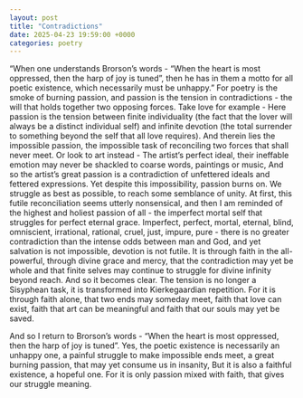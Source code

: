 ```yaml
---
layout: post
title: "Contradictions"
date: 2025-04-23 19:59:00 +0000
categories: poetry
---
```


“When one understands Brorson’s words - “When the heart is most oppressed, then the harp of joy is tuned”, then he has in them a motto for all poetic existence, which necessarily must be unhappy.”
For poetry is the smoke of burning passion, and passion is the tension in contradictions - the will that holds together two opposing forces.
Take love for example - Here passion is the tension between finite individuality (the fact that the lover will always be a distinct individual self) and infinite devotion (the total surrender to something beyond the self that all love requires).
And therein lies the impossible passion, the impossible task of reconciling two forces that shall never meet.
Or look to art instead - The artist’s perfect ideal, their ineffable emotion may never be shackled to coarse words, paintings or music,
And so the artist’s great passion is a contradiction of unfettered ideals and fettered expressions.
Yet despite this impossibility, passion burns on. We struggle as best as possible, to reach some semblance of unity.
At first, this futile reconciliation seems utterly nonsensical, and then I am reminded of the highest and holiest passion of all - the imperfect mortal self that struggles for perfect eternal grace.
Imperfect, perfect, mortal, eternal, blind, omniscient, irrational, rational, cruel, just, impure, pure - there is no greater contradiction than the intense odds between man and God, and yet salvation is not impossible, devotion is not futile.
It is through faith in the all-powerful, through divine grace and mercy, that the contradiction may yet be whole and that finite selves may continue to struggle for divine infinity beyond reach.
And so it becomes clear.
The tension is no longer a Sisyphean task, it is transformed into Kierkegaardian repetition.
For it is through faith alone, that two ends may someday meet, faith that love can exist, faith that art can be meaningful and faith that our souls may yet be saved.

And so I return to Brorson’s words - “When the heart is most oppressed, then the harp of joy is tuned”.
Yes, the poetic existence is necessarily an unhappy one, a painful struggle to make impossible ends meet, a great burning passion, that may yet consume us in insanity,
But it is also a faithful existence, a hopeful one.
For it is only passion mixed with faith, that gives our struggle meaning.